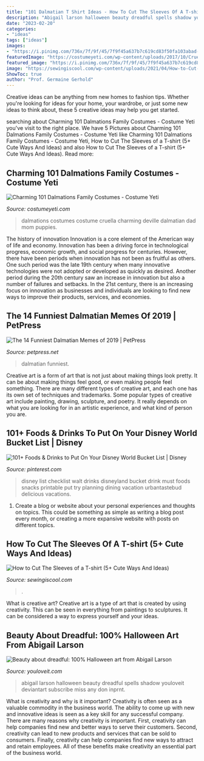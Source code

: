 ```yaml
---
title: "101 Dalmatian T Shirt Ideas - How To Cut The Sleeves Of A T-shirt (5+ Cute Ways And Ideas)"
description: "Abigail larson halloween beauty dreadful spells shadow youloveit deviantart subscribe miss any don inprnt"
date: "2023-02-20"
categories:
- "ideas"
tags: ["ideas"]
images:
- "https://i.pinimg.com/736x/7f/9f/45/7f9f45a637b7c619cd83f50fa103abad--disney-world-food-walt-disney-world.jpg"
featuredImage: "https://costumeyeti.com/wp-content/uploads/2017/10/Cruella-Deville-Family.jpg"
featured_image: "https://i.pinimg.com/736x/7f/9f/45/7f9f45a637b7c619cd83f50fa103abad--disney-world-food-walt-disney-world.jpg"
image: "https://sewingiscool.com/wp-content/uploads/2021/04/How-to-Cut-The-Sleeves-of-a-T-shirt-5-Cute-Ways-And-Ideas.jpg"
ShowToc: true
author: "Prof. Germaine Gerhold"
---
```



Creative ideas can be anything from new homes to fashion tips. Whether you're looking for ideas for your home, your wardrobe, or just some new ideas to think about, these 5 creative ideas may help you get started.

	

		
searching about Charming 101 Dalmations Family Costumes - Costume Yeti you've visit to the right place. We have 5 Pictures about Charming 101 Dalmations Family Costumes - Costume Yeti like Charming 101 Dalmations Family Costumes - Costume Yeti, How to Cut The Sleeves of a T-shirt (5+ Cute Ways And Ideas) and also How to Cut The Sleeves of a T-shirt (5+ Cute Ways And Ideas). Read more:
		
    
## Charming 101 Dalmations Family Costumes - Costume Yeti

<img loading=lazy src="https://costumeyeti.com/wp-content/uploads/2017/10/Cruella-Deville-Family.jpg" onerror="this.onerror=null;this.src='https://tse4.mm.bing.net/th?id=OIP.-VS3_iG9QPEMU9eVo9BgvgAAAA&amp;pid=15.1';" alt="Charming 101 Dalmations Family Costumes - Costume Yeti">

_Source: costumeyeti.com_

>dalmations costumes costume cruella charming deville dalmatian dad mom puppies. 

	

The history of innovation
Innovation is a core element of the American way of life and economy. Innovation has been a driving force in technological progress, economic growth, and social progress for centuries. However, there have been periods when innovation has not been as fruitful as others. One such period was the late 19th century when many innovative technologies were not adopted or developed as quickly as desired. Another period during the 20th century saw an increase in innovation but also a number of failures and setbacks. In the 21st century, there is an increasing focus on innovation as businesses and individuals are looking to find new ways to improve their products, services, and economies.

    
## The 14 Funniest Dalmatian Memes Of 2019 | PetPress

<img loading=lazy src="https://petpress.net/wp-content/uploads/2019/12/dalmatian-1.jpg" onerror="this.onerror=null;this.src='https://tse4.mm.bing.net/th?id=OIP.RmSM8WNKEMyqXP3e6o2Z0QHaHM&amp;pid=15.1';" alt="The 14 Funniest Dalmatian Memes of 2019 | PetPress">

_Source: petpress.net_

>dalmatian funniest. 

	

Creative art is a form of art that is not just about making things look pretty. It can be about making things feel good, or even making people feel something. There are many different types of creative art, and each one has its own set of techniques and trademarks. Some popular types of creative art include painting, drawing, sculpture, and poetry. It really depends on what you are looking for in an artistic experience, and what kind of person you are.

    
## 101+ Foods &amp; Drinks To Put On Your Disney World Bucket List | Disney

<img loading=lazy src="https://i.pinimg.com/736x/7f/9f/45/7f9f45a637b7c619cd83f50fa103abad--disney-world-food-walt-disney-world.jpg" onerror="this.onerror=null;this.src='https://tse2.mm.bing.net/th?id=OIP.1E59womS1YXDHYTSdZKsnwHaKe&amp;pid=15.1';" alt="101+ Foods &amp; Drinks to Put On Your Disney World Bucket List | Disney">

_Source: pinterest.com_

>disney list checklist walt drinks disneyland bucket drink must foods snacks printable put try planning dining vacation urbantastebud delicious vacations. 

	

1. Create a blog or website about your personal experiences and thoughts on topics. This could be something as simple as writing a blog post every month, or creating a more expansive website with posts on different topics.

    
## How To Cut The Sleeves Of A T-shirt (5+ Cute Ways And Ideas)

<img loading=lazy src="https://sewingiscool.com/wp-content/uploads/2021/04/How-to-Cut-The-Sleeves-of-a-T-shirt-5-Cute-Ways-And-Ideas.jpg" onerror="this.onerror=null;this.src='https://tse1.mm.bing.net/th?id=OIP.cwRODr8K8mNsGvodPB9TZwHaE8&amp;pid=15.1';" alt="How to Cut The Sleeves of a T-shirt (5+ Cute Ways And Ideas)">

_Source: sewingiscool.com_

>. 

	

What is creative art?
Creative art is a type of art that is created by using creativity. This can be seen in everything from paintings to sculptures. It can be considered a way to express yourself and your ideas.

    
## Beauty About Dreadful: 100% Halloween Art From Abigail Larson

<img loading=lazy src="http://www.youloveit.com/uploads/posts/2018-10/1540407196_youloveit_com_abigail_larson_halloween_art12.jpg" onerror="this.onerror=null;this.src='https://tse3.mm.bing.net/th?id=OIP.yKxfPbytEGbTgl37DOgHAwHaHa&amp;pid=15.1';" alt="Beauty about dreadful: 100% Halloween art from Abigail Larson">

_Source: youloveit.com_

>abigail larson halloween beauty dreadful spells shadow youloveit deviantart subscribe miss any don inprnt. 

	

What is creativity and why is it important?
Creativity is often seen as a valuable commodity in the business world. The ability to come up with new and innovative ideas is seen as a key skill for any successful company. There are many reasons why creativity is important. First, creativity can help companies find new and better ways to serve their customers. Second, creativity can lead to new products and services that can be sold to consumers. Finally, creativity can help companies find new ways to attract and retain employees. All of these benefits make creativity an essential part of the business world.

